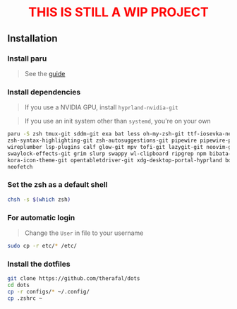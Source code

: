 <div align="center">
    <h1 style="color: red;">THIS IS STILL A WIP PROJECT</h1>
</div>

## Installation

### Install paru

> See the [guide](https://github.com/Morganamilo/paru#installation)

### Install dependencies

> If you use a NVIDIA GPU, install `hyprland-nvidia-git`

> If you use an init system other than `systemd`, you're on your own

```sh
paru -S zsh tmux-git sddm-git exa bat less oh-my-zsh-git ttf-iosevka-nerd ttf-uzura-font inter-font \
zsh-syntax-highlighting-git zsh-autosuggestions-git pipewire pipewire-pulse pipewire-alsa pipewire-jack \
wireplumber lsp-plugins calf glow-git mpv tofi-git lazygit-git neovim-git dunst-git swayidle-git \
swaylock-effects-git grim slurp swappy wl-clipboard ripgrep npm bibata-cursor-theme hyprland-git \
kora-icon-theme-git opentabletdriver-git xdg-desktop-portal-hyprland bottom cava-git kitty \
neofetch 
```

### Set the zsh as a default shell

```sh
chsh -s $(which zsh)
```

### For automatic login

> Change the `User` in file to your username

```sh
sudo cp -r etc/* /etc/
```

### Install the dotfiles

```sh
git clone https://github.com/therafal/dots
cd dots
cp -r configs/* ~/.config/
cp .zshrc ~
```
